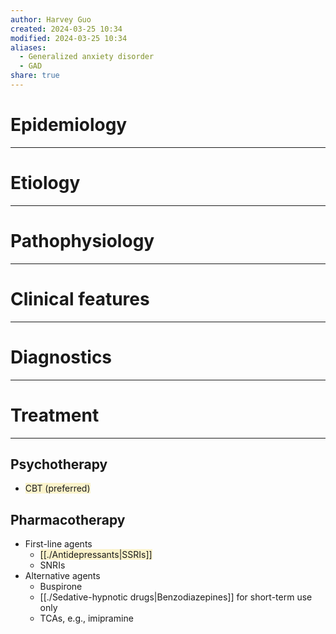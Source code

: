 ```yaml
---
author: Harvey Guo
created: 2024-03-25 10:34
modified: 2024-03-25 10:34
aliases:
  - Generalized anxiety disorder
  - GAD
share: true
---
```

# Epidemiology
---


# Etiology
---


# Pathophysiology
---


# Clinical features
---


# Diagnostics
---


# Treatment
---
## Psychotherapy
- <span style="background:rgba(240, 200, 0, 0.2)">CBT (preferred)</span>
## Pharmacotherapy
- First-line agents 
	- <span style="background:rgba(240, 200, 0, 0.2)">[[./Antidepressants|SSRIs]]</span>
	- SNRIs
- Alternative agents
	- Buspirone
	- [[./Sedative-hypnotic drugs|Benzodiazepines]] for short-term use only
	- TCAs, e.g., imipramine
